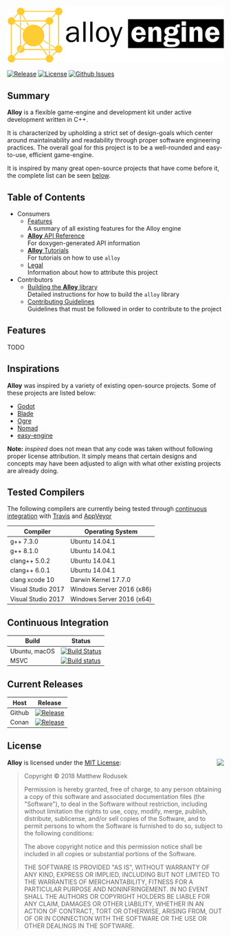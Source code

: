 ![Alloy Engine](doc/src/images/alloy-logo.png)

[![Release](https://img.shields.io/github/release/bitwizeshift/alloy.svg)](https://github.com/bitwizeshift/alloy/releases/latest)
[![License](https://img.shields.io/badge/license-MIT-blue.svg)](https://raw.githubusercontent.com/bitwizeshift/alloy/master/LICENSE)
[![Github Issues](https://img.shields.io/github/issues/bitwizeshift/alloy.svg)](http://github.com/bitwizeshift/alloy/issues)

## <a name="summary"></a>Summary

**Alloy** is a flexible game-engine and development kit under active
development written in C++.

It is characterized by upholding a strict set of design-goals which
center around maintainability and readability through proper
software engineering practices. The overall goal for this project
is to be a well-rounded and easy-to-use, efficient game-engine.

It is inspired by many great open-source projects that
have come before it, the complete list can be seen
[below](#inspirations).

## Table of Contents

* Consumers
  * [Features](#features) \
    A summary of all existing features for the Alloy engine
  * [**Alloy** API Reference](https://bitwizeshift.github.io/alloy/api/latest/manual.html) \
    For doxygen-generated API information
  * [**Alloy** Tutorials](https://bitwizeshift.github.io/alloy/api/latest/tutorials.html) \
    For tutorials on how to use `alloy`
  * [Legal](doc/legal.md) \
    Information about how to attribute this project
* Contributors
  * [Building the **Alloy** library](doc/building.md) \
    Detailed instructions for how to build the `alloy` library
  * [Contributing Guidelines](.github/CONTRIBUTING.md) \
    Guidelines that must be followed in order to contribute to the project

## Features

TODO

## <a name="inspirations"></a>Inspirations

**Alloy** was inspired by a variety of existing open-source projects.
Some of these projects are listed below:

- [Godot](https://github.com/godotengine/godot)
- [Blade](https://github.com/crazii/blade)
- [Ogre](https://github.com/OGRECave/ogre/pulls)
- [Nomad](https://github.com/taurheim/NomadECS)
- [easy-engine](https://github.com/callebstrom/easy-engine)

**Note:** _inspired_ does not mean that any code was taken without following
proper license attribution. It simply means that certain designs and concepts
may have been adjusted to align with what other existing projects are
already doing.

## <a name="tested-compilers"></a>Tested Compilers

The following compilers are currently being tested through
[continuous integration](#continuous-integration) with
[Travis](https://travis-ci.org/bitwizeshift/alloy) and
[AppVeyor](https://ci.appveyor.com/project/bitwizeshift/alloy/)

| Compiler              | Operating System                   |
|-----------------------|------------------------------------|
| g++ 7.3.0             | Ubuntu 14.04.1                     |
| g++ 8.1.0             | Ubuntu 14.04.1                     |
| clang++ 5.0.2         | Ubuntu 14.04.1                     |
| clang++ 6.0.1         | Ubuntu 14.04.1                     |
| clang xcode 10        | Darwin Kernel 17.7.0               |
| Visual Studio 2017    | Windows Server 2016 (x86)          |
| Visual Studio 2017    | Windows Server 2016 (x64)          |

## <a name="continuous-integration"></a>Continuous Integration

| **Build**     | **Status**      |
|---------------|-----------------|
| Ubuntu, macOS | [![Build Status](https://travis-ci.org/bitwizeshift/alloy.svg?branch=master)](https://travis-ci.org/bitwizeshift/alloy) |
| MSVC          | [![Build status](https://ci.appveyor.com/api/projects/status/ou5sraydky6tjxv9?svg=true)](https://ci.appveyor.com/project/bitwizeshift/alloy) |


## <a name="packaging"></a>Current Releases

| **Host**            | **Release**      |
|---------------------|------------------|
| Github              | [![Release](https://img.shields.io/github/release/bitwizeshift/alloy.svg)](https://github.com/bitwizeshift/alloy/releases/latest) |
| Conan               | [![Release](https://img.shields.io/github/release/bitwizeshift/alloy.svg)](#)

## <a name="license"></a>License

<img align="right" src="http://opensource.org/trademarks/opensource/OSI-Approved-License-100x137.png">

**Alloy** is licensed under the
[MIT License](http://opensource.org/licenses/MIT):

> Copyright &copy; 2018 Matthew Rodusek
>
> Permission is hereby granted, free of charge, to any person obtaining a copy
> of this software and associated documentation files (the "Software"), to deal
> in the Software without restriction, including without limitation the rights
> to use, copy, modify, merge, publish, distribute, sublicense, and/or sell
> copies of the Software, and to permit persons to whom the Software is
> furnished to do so, subject to the following conditions:
>
> The above copyright notice and this permission notice shall be included in all
> copies or substantial portions of the Software.
>
> THE SOFTWARE IS PROVIDED "AS IS", WITHOUT WARRANTY OF ANY KIND, EXPRESS OR
> IMPLIED, INCLUDING BUT NOT LIMITED TO THE WARRANTIES OF MERCHANTABILITY,
> FITNESS FOR A PARTICULAR PURPOSE AND NONINFRINGEMENT. IN NO EVENT SHALL THE
> AUTHORS OR COPYRIGHT HOLDERS BE LIABLE FOR ANY CLAIM, DAMAGES OR OTHER
> LIABILITY, WHETHER IN AN ACTION OF CONTRACT, TORT OR OTHERWISE, ARISING FROM,
> OUT OF OR IN CONNECTION WITH THE SOFTWARE OR THE USE OR OTHER DEALINGS IN THE
> SOFTWARE.
